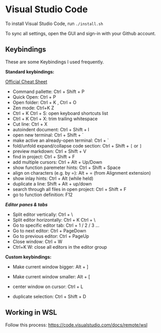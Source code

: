 # Visual Studio Code

To install Visual Studio Code, run `./install.sh`

To sync all settings, open the GUI and sign-in with your Github account.



## Keybindings

These are some Keybindings I used frequently.

**Standard keybindings:**

[Official Cheat Sheet](https://code.visualstudio.com/shortcuts/keyboard-shortcuts-windows.pdf)

- Command pallette: Ctrl + Shift + P
- Quick Open: Ctrl + P
- Open folder: Ctrl + K , Ctrl + O
- Zen mode: Ctrl+K Z
- Ctrl + K Ctrl + S: open keyboard shortcuts list
- Ctrl + K Ctrl + X: trim trailing whitespace
- Cut line: Ctrl + X
- autoindent document: Ctrl + Shift + I
- open new terminal: Ctrl + Shift + `
- make active an already-open terminal: Ctrl + `
- fold/unfold expand/collapse code section: Ctrl + Shift + `[` or `]`
- preview markdown: Ctrl + Shift + V
- find in project: Ctrl + Shift + F
- add multiple cursors: Ctrl + Alt + Up/Down
- show function paremeter hints: Ctrl + Shift + Space
- align on characters (e.g. by =): Alt + = (from Alignment extension)
- show inlay hints: Ctrl + Alt (while held)
- duplicate a line: Shift + Alt + up/down
- search through all files in open project: Ctrl + Shift + F
- go to function definition: F12


***Editor panes & tabs***

- Split editor vertically: Ctrl + \
- Split editor horizontally: Ctrl + K  Ctrl + \
- Go to specific editor tab: Ctrl + 1 / 2 / 3 ...
- Go to next editor: Ctrl + PageDown
- Go to previous editor: Ctrl + PageUp
- Close window: Ctrl + W
- Ctrl+K W: close all editors in the editor group


**Custom keybindings:**

- Make current window bigger: Alt + ]
- Make current window smaller: Alt + [

- center window on cursor: Ctrl + L
- duplicate selection: Ctrl + Shift + D


## Working in WSL

Follow this process: https://code.visualstudio.com/docs/remote/wsl
